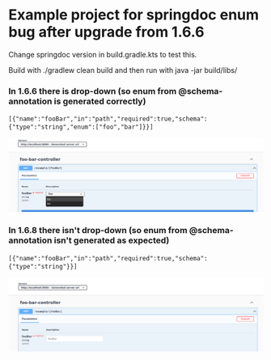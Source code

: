 # Example project for springdoc enum bug after upgrade from 1.6.6

Change springdoc version in build.gradle.kts to test this.

Build with ./gradlew clean build and then run with java -jar build/libs/

### In 1.6.6 there is drop-down (so enum from @schema-annotation is generated correctly)

```
[{"name":"fooBar","in":"path","required":true,"schema":{"type":"string","enum":["foo","bar"]}}]
```

![img_166.png](img_166.png)

### In 1.6.8 there isn't drop-down (so enum from @schema-annotation isn't generated as expected)

```
[{"name":"fooBar","in":"path","required":true,"schema":{"type":"string"}}]
```

![img_168.png](img_168.png)
